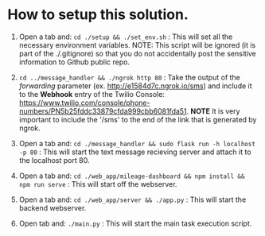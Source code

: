 # How to setup this solution.

1. Open a tab and: `cd ./setup && ./set_env.sh` : This will set all the necessary environment variables. NOTE: This script will be ignored (it is part of the ./.gitignore) so that you do not accidentally post the sensitive information to Github public repo.

2. `cd ../message_handler && ./ngrok http 80` : Take the output of the *forwarding* parameter (ex. http://e1584d7c.ngrok.io/sms) and include it to the **Webhook** entry of the Twilio Console: https://www.twilio.com/console/phone-numbers/PN5b25fddc33879cfda999cbb6081fda51. **NOTE** It is very important to include the '/sms' to the end of the link that is generated by ngrok.

3. Open a tab and: `cd ./message_handler && sudo flask run -h localhost -p 80` : This will start the text message recieving server and attach it to the localhost port 80.

4. Open a tab and: `cd ./web_app/mileage-dashboard && npm install && npm run serve` : This will start off the webserver. 

5. Open a tab and: `cd ./web_app/server && ./app.py` : This will start the backend webserver.

6. Open tab and: `./main.py` : This will start the main task execution script.